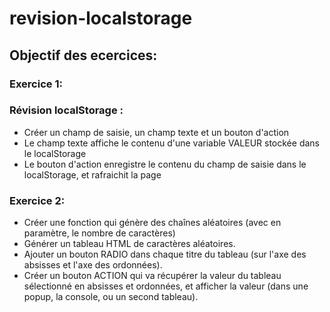 # revision-localstorage

## Objectif des ecercices:

### Exercice 1:

### Révision localStorage :

* Créer un champ de saisie, un champ texte et un bouton d'action
* Le champ texte affiche le contenu d'une variable VALEUR stockée dans le localStorage
* Le bouton d'action enregistre le contenu du champ de saisie dans le localStorage, et rafraichit la page

### Exercice 2:

* Créer une fonction qui génère des chaînes aléatoires (avec en paramètre, le nombre de caractères)
* Générer un tableau HTML de caractères aléatoires.
* Ajouter un bouton RADIO dans chaque titre du tableau (sur l'axe des absisses et l'axe des ordonnées).
* Créer un bouton ACTION qui va récupérer la valeur du tableau sélectionné en absisses et ordonnées, et afficher la valeur (dans une popup, la console, ou un second tableau).
